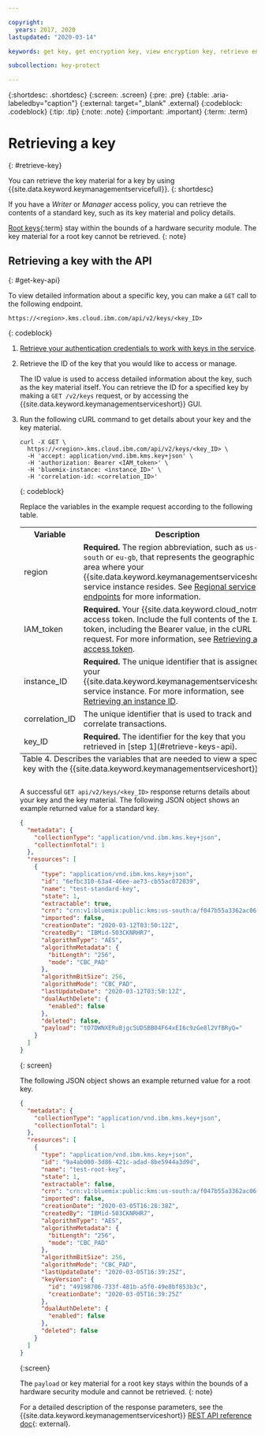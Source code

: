```yaml
---

copyright:
  years: 2017, 2020
lastupdated: "2020-03-14"

keywords: get key, get encryption key, view encryption key, retrieve encryption key, API examples

subcollection: key-protect

---
```


{:shortdesc: .shortdesc}
{:screen: .screen}
{:pre: .pre}
{:table: .aria-labeledby="caption"}
{:external: target="_blank" .external}
{:codeblock: .codeblock}
{:tip: .tip}
{:note: .note}
{:important: .important}
{:term: .term}

# Retrieving a key
{: #retrieve-key}

You can retrieve the key material for a key by using {{site.data.keyword.keymanagementservicefull}}.
{: shortdesc}

If you have a _Writer_ or _Manager_ access policy, you can retrieve the contents of a standard key, such as its key material and policy details. 

[Root keys](#x6946961){:term} stay within the bounds of a hardware security module. The key material for a root key cannot be retrieved.
{: note}

## Retrieving a key with the API
{: #get-key-api}

To view detailed information about a specific key, you can make a `GET` call to the following endpoint.

```
https://<region>.kms.cloud.ibm.com/api/v2/keys/<key_ID>
```
{: codeblock}

1. [Retrieve your authentication credentials to work with keys in the service](/docs/key-protect?topic=key-protect-set-up-api).

2. Retrieve the ID of the key that you would like to access or manage.

    The ID value is used to access detailed information about the key, such as the key material itself. You can retrieve the ID for a specified key by making a `GET /v2/keys` request, or by accessing the {{site.data.keyword.keymanagementserviceshort}} GUI.

3. Run the following cURL command to get details about your key and the key material.

    ```cURL
    curl -X GET \
      https://<region>.kms.cloud.ibm.com/api/v2/keys/<key_ID> \
      -H 'accept: application/vnd.ibm.kms.key+json' \
      -H 'authorization: Bearer <IAM_token>' \
      -H 'bluemix-instance: <instance_ID>' \
      -H 'correlation-id: <correlation_ID>'
    ```
    {: codeblock}

    Replace the variables in the example request according to the following table.

    <table>
      <tr>
        <th>Variable</th>
        <th>Description</th>
      </tr>
      <tr>
        <td><varname>region</varname></td>
        <td><strong>Required.</strong> The region abbreviation, such as <code>us-south</code> or <code>eu-gb</code>, that represents the geographic area where your {{site.data.keyword.keymanagementserviceshort}} service instance resides. See <a href="/docs/key-protect?topic=key-protect-regions#service-endpoints">Regional service endpoints</a> for more information.</td>
      </tr>
      <tr>
        <td><varname>IAM_token</varname></td>
        <td><strong>Required.</strong> Your {{site.data.keyword.cloud_notm}} access token. Include the full contents of the <code>IAM</code> token, including the Bearer value, in the cURL request. For more information, see <a href="/docs/key-protect?topic=key-protect-retrieve-access-token">Retrieving an access token</a>.</td>
      </tr>
      <tr>
        <td><varname>instance_ID</varname></td>
        <td><strong>Required.</strong> The unique identifier that is assigned to your {{site.data.keyword.keymanagementserviceshort}} service instance. For more information, see <a href="/docs/key-protect?topic=key-protect-retrieve-instance-ID">Retrieving an instance ID</a>.</td>
      </tr>
      <tr>
        <td><varname>correlation_ID</varname></td>
        <td>The unique identifier that is used to track and correlate transactions.</td>
      </tr>
      <tr>
        <td><varname>key_ID</varname></td>
        <td><strong>Required.</strong> The identifier for the key that you retrieved in [step 1](#retrieve-keys-api).</td>
      </tr>
      <caption style="caption-side:bottom;">Table 4. Describes the variables that are needed to view a specified key with the {{site.data.keyword.keymanagementserviceshort}} API</caption>
    </table>

    A successful `GET api/v2/keys/<key_ID>` response returns details about your key and the key material. The following JSON object shows an example returned value for a standard key.

    ```json
    {
      "metadata": {
        "collectionType": "application/vnd.ibm.kms.key+json",
        "collectionTotal": 1
      },
      "resources": [
        {
          "type": "application/vnd.ibm.kms.key+json",
          "id": "6efbc310-63a4-46ee-ae73-cb55ac072039",
          "name": "test-standard-key",
          "state": 1,
          "extractable": true,
          "crn": "crn:v1:bluemix:public:kms:us-south:a/f047b55a3362ac06afad8a3f2f5586ea:8e19aaff-df40-4623-bef2-86cb19a9d8bd:key:6efbc310-63a4-46ee-ae73-cb55ac072039",
          "imported": false,
          "creationDate": "2020-03-12T03:50:12Z",
          "createdBy": "IBMid-503CKNRHR7",
          "algorithmType": "AES",
          "algorithmMetadata": {
            "bitLength": "256",
            "mode": "CBC_PAD"
          },
          "algorithmBitSize": 256,
          "algorithmMode": "CBC_PAD",
          "lastUpdateDate": "2020-03-12T03:50:12Z",
          "dualAuthDelete": {
            "enabled": false
          },
          "deleted": false,
          "payload": "tO7DWNXERuBjgc5UDSBB04F64xEI6c9zGe8l2VfBRyQ="
        }
      ]
    }
    ```
    {: screen}

    The following JSON object shows an example returned value for a root key.

    ```json
    {
      "metadata": {
        "collectionType": "application/vnd.ibm.kms.key+json",
        "collectionTotal": 1
      },
      "resources": [
        {
          "type": "application/vnd.ibm.kms.key+json",
          "id": "9a4ab000-3d86-421c-adad-8be5944a3d9d",
          "name": "test-root-key",
          "state": 1,
          "extractable": false,
          "crn": "crn:v1:bluemix:public:kms:us-south:a/f047b55a3362ac06afad8a3f2f5586ea:8e19aaff-df40-4623-bef2-86cb19a9d8bd:key:9a4ab000-3d86-421c-adad-8be5944a3d9d",
          "imported": false,
          "creationDate": "2020-03-05T16:28:38Z",
          "createdBy": "IBMid-503CKNRHR7",
          "algorithmType": "AES",
          "algorithmMetadata": {
            "bitLength": "256",
            "mode": "CBC_PAD"
          },
          "algorithmBitSize": 256,
          "algorithmMode": "CBC_PAD",
          "lastUpdateDate": "2020-03-05T16:39:25Z",
          "keyVersion": {
            "id": "49198706-733f-481b-a5f0-49e8bf853b3c",
            "creationDate": "2020-03-05T16:39:25Z"
          },
          "dualAuthDelete": {
            "enabled": false
          },
          "deleted": false
        }
      ]
    }
    ```
    {:screen}

    The `payload` or key material for a root key stays within the bounds of a hardware security module and cannot be retrieved.
    {: note}

    For a detailed description of the response parameters, see the {{site.data.keyword.keymanagementserviceshort}} [REST API reference doc](https://{DomainName}/apidocs/key-protect){: external}.
